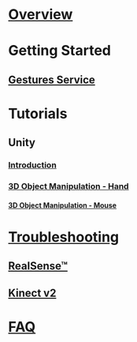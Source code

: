 # [Overview](index.md)
# Getting Started
## [Gestures Service](getting-started-gestures-service.md)
# Tutorials
## Unity
### [Introduction](unity-tutorials-introduction.md)
### [3D Object Manipulation - Hand](unity-tutorials-3d-object-manipulation.md)
#### [3D Object Manipulation - Mouse](unity-tutorials-3d-object-manipulation-mouse.md)
# [Troubleshooting](troubleshooting-camera.md)
## [RealSense™](troubleshooting-RealSense-camera.md)
## [Kinect v2](troubleshooting-Kinect-camera.md)
# [FAQ](faq.md)